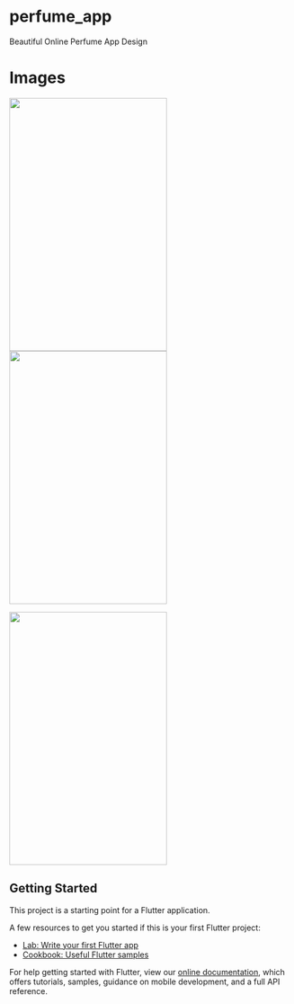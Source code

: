 # perfume_app

Beautiful Online Perfume App Design

# Images

<img src="https://user-images.githubusercontent.com/73787635/132390427-ab219a9f-7db9-4268-aa71-b3b3f6679d7f.jpeg" height = 450, width = 280/>          <img src="https://user-images.githubusercontent.com/73787635/132390645-fc6f8ca3-add8-438e-ac5c-e7f34664bf90.jpeg" height = 450, width = 280/>

<img src="https://user-images.githubusercontent.com/73787635/132390886-2e515fd5-aefe-491e-b618-f9e693ced6ed.jpeg" height = 450, width = 280/>


## Getting Started

This project is a starting point for a Flutter application.

A few resources to get you started if this is your first Flutter project:

- [Lab: Write your first Flutter app](https://flutter.dev/docs/get-started/codelab)
- [Cookbook: Useful Flutter samples](https://flutter.dev/docs/cookbook)

For help getting started with Flutter, view our
[online documentation](https://flutter.dev/docs), which offers tutorials,
samples, guidance on mobile development, and a full API reference.
